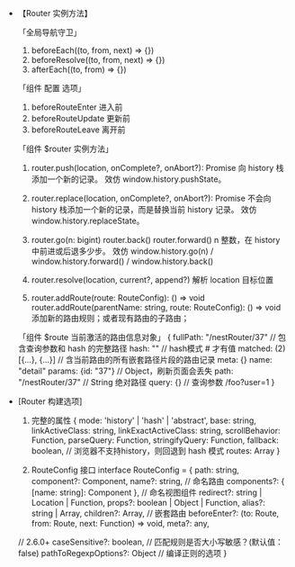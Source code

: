 
* 【Router 实例方法】

  「全局导航守卫」
  1. beforeEach((to, from, next) => {})
  2. beforeResolve((to, from, next) => {})
  3. afterEach((to, from) => {})

  「组件 配置 选项」
  1. beforeRouteEnter 进入前
  2. beforeRouteUpdate 更新前
  3. beforeRouteLeave 离开前

  「组件 $router 实例方法」
  1. router.push(location, onComplete?, onAbort?): Promise
  向 history 栈添加一个新的记录。
  效仿 window.history.pushState。

  2. router.replace(location, onComplete?, onAbort?): Promise
  不会向 history 栈添加一个新的记录，而是替换当前 history 记录。
  效仿 window.history.replaceState。

  3. router.go(n: bigint)
     router.back()
     router.forward()
  n 整数，在 history 中前进或后退多少步。
  效仿 window.history.go(n) / window.history.forward() / window.history.back()

  4. router.resolve(location, current?, append?)
  解析 location 目标位置

  5. router.addRoute(route: RouteConfig): () => void
     router.addRoute(parentName: string, route: RouteConfig): () => void
     添加新的路由规则；或者现有路由的子路由；
  
  「组件 $route 当前激活的路由信息对象」
   {
      fullPath: "/nestRouter/37" // 包含查询参数和 hash 的完整路径
      hash: "" // hash模式 # 才有值
      matched: (2) [{…}, {…}] // 含当前路由的所有嵌套路径片段的路由记录
      meta: {}
      name: "detail"
      params: {id: "37"} // Object，刷新页面会丢失
      path: "/nestRouter/37" // String 绝对路径
      query: {} // 查询参数 /foo?user=1
   }

* [Router 构建选项]
  
  1. 完整的属性
  {
    mode: 'history' | 'hash' | 'abstract',
    base: string,
    linkActiveClass: string,
    linkExactActiveClass: string,
    scrollBehavior: Function,
    parseQuery: Function,
    stringifyQuery: Function,
    fallback: boolean, // 浏览器不支持history，则回退到 hash 模式
    routes: Array<RouteConfig>
  }

  2. RouteConfig 接口
  interface RouteConfig = {
    path: string,
    component?: Component,
    name?: string, // 命名路由
    components?: { [name: string]: Component }, // 命名视图组件
    redirect?: string | Location | Function,
    props?: boolean | Object | Function,
    alias?: string | Array<string>,
    children?: Array<RouteConfig>, // 嵌套路由
    beforeEnter?: (to: Route, from: Route, next: Function) => void,
    meta?: any,

    // 2.6.0+
    caseSensitive?: boolean, // 匹配规则是否大小写敏感？(默认值：false)
    pathToRegexpOptions?: Object // 编译正则的选项
  }

